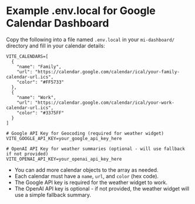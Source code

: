 # Example .env.local for Google Calendar Dashboard

Copy the following into a file named `.env.local` in your `mi-dashboard/` directory and fill in your calendar details:

```env
VITE_CALENDARS=[
  {
    "name": "Family",
    "url": "https://calendar.google.com/calendar/ical/your-family-calendar-url.ics",
    "color": "#FF5733"
  },
  {
    "name": "Work",
    "url": "https://calendar.google.com/calendar/ical/your-work-calendar-url.ics",
    "color": "#3375FF"
  }
]

# Google API Key for Geocoding (required for weather widget)
VITE_GOOGLE_API_KEY=your_google_api_key_here

# OpenAI API Key for weather summaries (optional - will use fallback if not provided)
VITE_OPENAI_API_KEY=your_openai_api_key_here
```

- You can add more calendar objects to the array as needed.
- Each calendar must have a `name`, `url`, and `color` (hex code).
- The Google API key is required for the weather widget to work.
- The OpenAI API key is optional - if not provided, the weather widget will use a simple fallback summary. 